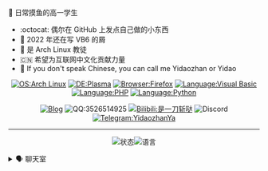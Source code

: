 
:star2: 日常摸鱼的高一学生

- :octocat: 偶尔在 GitHub 上发点自己做的小东西
- :put_litter_in_its_place: 2022 年还在写 VB6 的屑
- :penguin: 是 Arch Linux 教徒
- :cn: 希望为互联网中文化贡献力量
- :thought_balloon: If you don't speak Chinese, you can call me Yidaozhan or Yidao

<!---放一堆资料卡而懒得写资料 这人屑死了--->

<div align="center">
  
  [![OS:Arch Linux](https://img.shields.io/badge/系统-Arch%20Linux-1793d1?style=flat&logo=archlinux)](https://archlinux.org)
  [![DE:Plasma](https://img.shields.io/badge/桌面-Plasma-54a3d8?style=flat&logo=KDE)](https://kde.org)
  [![Browser:Firefox](https://img.shields.io/badge/浏览器-Firefox-ff7139?style=flat&logo=firefox)](https://mozilla.org)
  [![Language:Visual Basic](https://img.shields.io/badge/语言-Visual%20Basic-6a80bc?style=flat&logo=visualstudio)](https://visualstudio.microsoft.com/)
  [![Language:PHP](https://img.shields.io/badge/语言-PHP-767bb3?style=flat&logo=php)](https://php.net)
  [![Language:Python](https://img.shields.io/badge/语言-Python-3875a4?style=flat&logo=python)](https://python.org)
  
</div>
  

<div align="center">
  
[![Blog](https://img.shields.io/badge/博客-blue?style=flat)](https://blog.yidaozhan.ga)
![QQ:3526514925](https://img.shields.io/badge/QQ-3526514925-faad01?style=flat&logo=tencentqq)
[![Bilibili:是一刀斩哒](https://img.shields.io/badge/Bilibili-是一刀斩哒-ff6699?style=flat&logo=bilibili)](https://space.bilibili.com/485832788)
![Discord](https://img.shields.io/badge/Discord-YidaozhanYa%238565-5865f2?style=flat&logo=discord)
[![Telegram:YidaozhanYa](https://img.shields.io/badge/Telegram-YidaozhanYa-28a8ea?style=flat&logo=telegram)](https://t.me/YidaozhanYa)

</div>

---

<div align="center">
  
![状态](https://github-readme-stats.vercel.app/api?username=YidaozhanYa&locale=cn&show_icons=true&include_all_commits=true&hide_border=true)![语言](https://github-readme-stats.vercel.app/api/top-langs/?username=YidaozhanYa&layout=compact&hide=html,javascript,typescript&locale=cn&hide_border=true)

</div>

<div>
<details>
  <summary>🗣 聊天室</summary>
  <a href="https://chat.yidaozhan.ga/room/@YidaozhanYa"><img src="https://chat.yidaozhan.ga/room/@YidaozhanYa/svg?width=600&height=280&limit=20&theme=light&fontSize=13&title=聊天室"></a>
</details>
</div>
